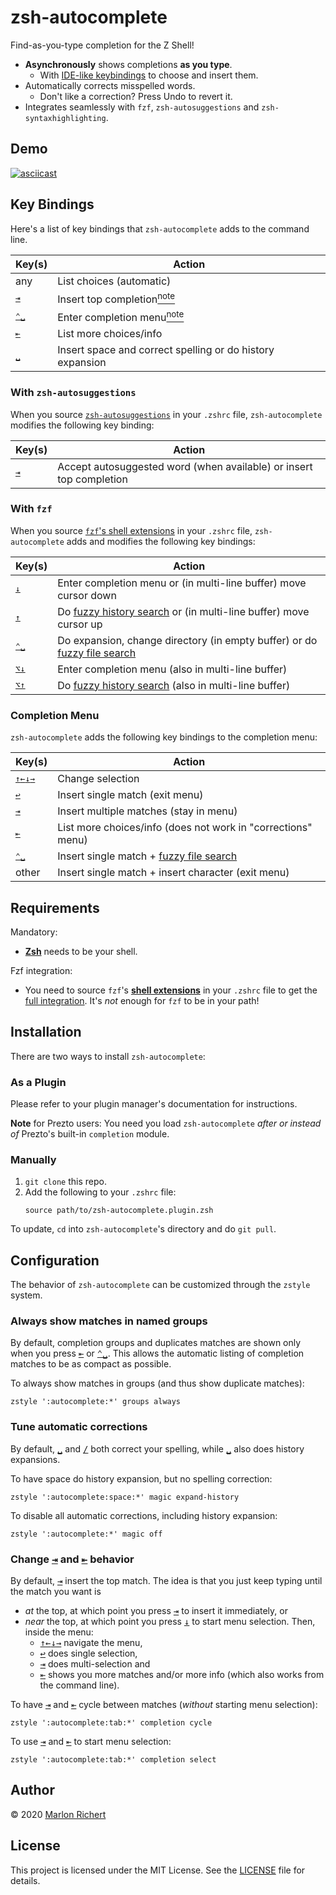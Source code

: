 # zsh-autocomplete
Find-as-you-type completion for the Z Shell!
* **Asynchronously** shows completions **as you type**.
  * With [IDE-like keybindings](#key-bindings) to choose and insert them.
* Automatically corrects misspelled words.
  * Don't like a correction? Press Undo to revert it.
* Integrates seamlessly with `fzf`, `zsh-autosuggestions` and `zsh-syntaxhighlighting`.


## Demo
[![asciicast](https://asciinema.org/a/ZKC8EXNp1Xw1z8wjs9kVqRoJN.svg)](https://asciinema.org/a/ZKC8EXNp1Xw1z8wjs9kVqRoJN)


## Key Bindings
Here's a list of key bindings that `zsh-autocomplete` adds to the command line.

| Key(s) | Action |
| --- | --- |
| any | List choices (automatic) |
| [<kbd>⇥</kbd>](# "tab") | Insert top completion[<sup>note</sup>](#with-zsh-autosuggestions) |
| [<kbd>⌃␣</kbd>](# "down") | Enter completion menu[<sup>note</sup>](#with-fzf) |
| [<kbd>⇤</kbd>](# "shift-tab") | List more choices/info |
| [<kbd>␣</kbd>](# "space") | Insert space and correct spelling or do history expansion |

### With `zsh-autosuggestions`
When you source
[`zsh-autosuggestions`](https://github.com/zsh-users/zsh-autosuggestions) in your `.zshrc` file,
`zsh-autocomplete` modifies the following key binding:

| Key(s) | Action |
| --- | --- |
| [<kbd>⇥</kbd>](# "tab") | Accept autosuggested word (when available) or insert top completion |

### With `fzf`
When you source
[`fzf`'s shell extensions](https://github.com/junegunn/fzf#installation) in your `.zshrc` file,
`zsh-autocomplete` adds and modifies the following key bindings:

| Key(s) | Action |
| --- | --- |
| [<kbd>↓</kbd>](# "down") | Enter completion menu or (in multi-line buffer) move cursor down |
| [<kbd>↑</kbd>](# "up") | Do [fuzzy history search](#requirements) or (in multi-line buffer) move cursor up |
| [<kbd>⌃␣</kbd>](# "ctrl-space") | Do expansion, change directory (in empty buffer) or do [fuzzy file search](#requirements) |
| [<kbd>⌥↓</kbd>](# "alt-down") | Enter completion menu (also in multi-line buffer) |
| [<kbd>⌥↑</kbd>](# "alt-up") | Do [fuzzy history search](#requirements) (also in multi-line buffer) |

### Completion Menu
`zsh-autocomplete` adds the following key bindings to the completion menu:

| Key(s) | Action |
| --- | --- |
| [<kbd>↑</kbd><kbd>←</kbd><kbd>↓</kbd><kbd>→</kbd>](# "arrow keys") | Change selection |
| [<kbd>↩︎</kbd>](# "enter") | Insert single match (exit menu) |
| [<kbd>⇥</kbd>](# "tab") | Insert multiple matches (stay in menu) |
| [<kbd>⇤</kbd>](# "shift-tab") | List more choices/info (does not work in "corrections" menu) |
| [<kbd>⌃␣</kbd>](# "ctrl-space") | Insert single match + [fuzzy file search](#requirements) |
| other | Insert single match + insert character (exit menu) |


## Requirements
Mandatory:
* [**Zsh**](http://zsh.sourceforge.net) needs to be your shell.

Fzf integration:
* You  need to source `fzf`'s [**shell extensions**](https://github.com/junegunn/fzf#installation)
  in your `.zshrc` file to get the [full integration](#with-fzf). It's _not_ enough for `fzf` to be
  in your path!


## Installation
There are two ways to install `zsh-autocomplete`:

### As a Plugin
Please refer to your plugin manager's documentation for instructions.

**Note** for Prezto users: You need you load `zsh-autocomplete` _after or instead of_
Prezto's built-in `completion` module.

### Manually
1. `git clone` this repo.
1. Add the following to your `.zshrc` file:
   ```shell
   source path/to/zsh-autocomplete.plugin.zsh
   ```

To update, `cd` into `zsh-autocomplete`'s directory and do `git pull`.


## Configuration
The behavior of `zsh-autocomplete` can be customized through the `zstyle` system.

### Always show matches in named groups
By default, completion groups and duplicates matches are shown only when you press
[<kbd>⇤</kbd>](# "shift-tab") or [<kbd>⌃␣</kbd>](# "ctrl-space"). This allows the automatic listing
of completion matches to be as compact as possible.

To always show matches in groups (and thus show duplicate matches):
```shell
zstyle ':autocomplete:*' groups always
```

### Tune automatic corrections
By default, [<kbd>␣</kbd>](# "space") and [<kbd>/</kbd>](# "slash") both correct your spelling,
while [<kbd>␣</kbd>](# "space") also does history expansions.

To have space do history expansion, but no spelling correction:
```shell
zstyle ':autocomplete:space:*' magic expand-history
```

To disable all automatic corrections, including history expansion:
```shell
zstyle ':autocomplete:*' magic off
```

### Change [<kbd>⇥</kbd>](# "tab") and [<kbd>⇤</kbd>](# "shift-tab") behavior
By default, [<kbd>⇥</kbd>](# "tab") insert the top match. The idea is that you just keep typing
until the match you want is
* _at_ the top, at which point you press [<kbd>⇥</kbd>](# "tab") to insert it immediately, or
* _near_ the top, at which point you press [<kbd>↓</kbd>](# "down") to start menu selection. Then,
  inside the menu:
  * [<kbd>↑</kbd><kbd>←</kbd><kbd>↓</kbd><kbd>→</kbd>](# "arrow keys") navigate the menu,
  * [<kbd>↩︎</kbd>](# "enter") does single selection,
  * [<kbd>⇥</kbd>](# "tab") does multi-selection and
  * [<kbd>⇤</kbd>](# "shift-tab") shows you more matches and/or more info (which also works from
    the command line).

To have [<kbd>⇥</kbd>](# "tab") and [<kbd>⇤</kbd>](# "shift-tab") cycle between matches (_without_
  starting menu selection):
```shell
zstyle ':autocomplete:tab:*' completion cycle
```

To use [<kbd>⇥</kbd>](# "tab") and [<kbd>⇤</kbd>](# "shift-tab") to start menu
selection:
```shell
zstyle ':autocomplete:tab:*' completion select
```


## Author
© 2020 [Marlon Richert](https://github.com/marlonrichert)


## License
This project is licensed under the MIT License. See the [LICENSE](/marlonrichert/.config/LICENSE)
file for details.
